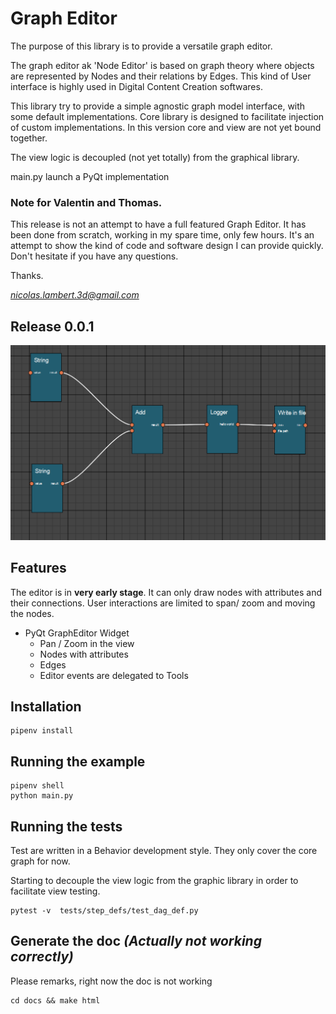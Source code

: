 # Graph Editor

The purpose of this library is to provide a versatile graph editor.

The graph editor ak 'Node Editor' is based on graph theory where objects are represented by Nodes and their relations by Edges.
This kind of User interface is highly used in Digital Content Creation softwares.

This library try to provide a simple agnostic graph model interface, with some default implementations.
Core library is designed to facilitate injection of custom implementations.
In this version core and view are not yet bound together.

The view logic is decoupled (not yet totally) from the graphical library. 

main.py launch a PyQt implementation


### Note for Valentin and Thomas.
This release is not an attempt to have a full featured Graph Editor.
It has been done from scratch, working in my spare time, only few hours. It's an attempt to show the kind of code 
and software design I can provide quickly.
Don't hesitate if you have any questions.

Thanks.

*nicolas.lambert.3d@gmail.com*


## Release 0.0.1

![img.png](assets/screenshot.png)


## Features

The editor is in **very early stage**. It can only draw nodes with attributes and their connections.
User interactions are limited to span/ zoom and moving the nodes.


- PyQt GraphEditor Widget
  - Pan / Zoom in the view
  - Nodes with attributes
  - Edges
  - Editor events are delegated to Tools


## Installation

```
pipenv install
```

## Running the example

```
pipenv shell
python main.py
```

## Running the tests

Test are written in a Behavior development style.
They only cover the core graph for now.

Starting to decouple the view logic from the graphic library in order to facilitate view testing.

```
pytest -v  tests/step_defs/test_dag_def.py
```

## Generate the doc *(Actually not working correctly)*

Please remarks, right now the doc is not working

```
cd docs && make html
```